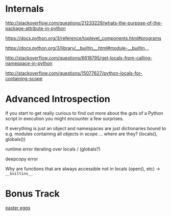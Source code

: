 # Internals

http://stackoverflow.com/questions/21233229/whats-the-purpose-of-the-package-attribute-in-python

https://docs.python.org/3/reference/toplevel_components.html#programs

https://docs.python.org/3/library/__builtin__.html#module-__builtin__

http://stackoverflow.com/questions/6618795/get-locals-from-calling-namespace-in-python

http://stackoverflow.com/questions/15077627/python-locals-for-containing-scope


# Advanced Introspection

If you start to get really curious to find out more about the guts of a Python script in execution you might encounter a few surprises.

If everything is just an object and namespaces are just dictionaries bound to e.g. modules containing all objects in scope ... where are they? (locals(), globals())

runtime error iterating over locals / (globals?)

deepcopy error

Why are functions that are always accessible not in locals (open(), etc) -> `__builtins__`

# Bonus Track

[easter eggs](easter-eggs.ipynb)
